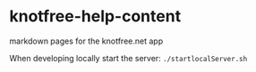# knotfree-help-content
markdown pages for the knotfree.net app

When developing locally start the server: ```./startlocalServer.sh```
